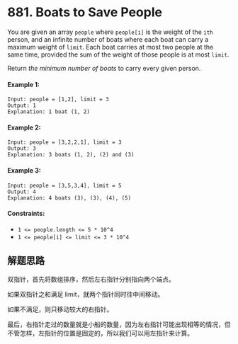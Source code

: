 # 881. Boats to Save People

You are given an array `people` where `people[i]` is the weight of the `ith` person, and an infinite number of boats where each boat can carry a maximum weight of `limit`. Each boat carries at most two people at the same time, provided the sum of the weight of those people is at most `limit`.

Return *the minimum number of boats* to carry every given person. 

#### Example 1:

```
Input: people = [1,2], limit = 3
Output: 1
Explanation: 1 boat (1, 2)
```

#### Example 2:

```
Input: people = [3,2,2,1], limit = 3
Output: 3
Explanation: 3 boats (1, 2), (2) and (3)
```

#### Example 3:

```
Input: people = [3,5,3,4], limit = 5
Output: 4
Explanation: 4 boats (3), (3), (4), (5)
``` 

#### Constraints:

+ `1 <= people.length <= 5 * 10^4`
+ `1 <= people[i] <= limit <= 3 * 10^4`

## 解题思路

双指针，首先将数组排序，然后左右指针分别指向两个端点。

如果双指针之和满足 limit，就两个指针同时往中间移动。

如果不满足，则只移动较大的右指针。

最后，右指针走过的数量就是小船的数量，因为左右指针可能出现相等的情况，但不管怎样，左指针的位置是固定的，所以我们可以用左指针来计算。
